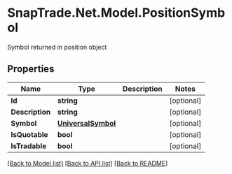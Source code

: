 # SnapTrade.Net.Model.PositionSymbol
Symbol returned in position object

## Properties

Name | Type | Description | Notes
------------ | ------------- | ------------- | -------------
**Id** | **string** |  | [optional] 
**Description** | **string** |  | [optional] 
**Symbol** | [**UniversalSymbol**](UniversalSymbol.md) |  | [optional] 
**IsQuotable** | **bool** |  | [optional] 
**IsTradable** | **bool** |  | [optional] 

[[Back to Model list]](../README.md#documentation-for-models) [[Back to API list]](../README.md#documentation-for-api-endpoints) [[Back to README]](../README.md)

